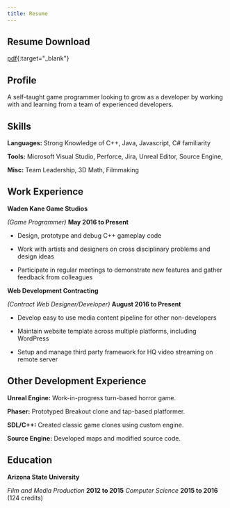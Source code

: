 ```yaml
---
title: Resume
---
```


## Resume Download
[pdf](/assets/Caleb_Smith_Programmer_Resume.pdf){:target="_blank"}


## Profile
A self-taught game programmer looking to grow as a developer by working with and learning from a team of experienced developers.


## Skills
**Languages:**  Strong Knowledge of C++,  Java,  Javascript,  C# familiarity

**Tools:**  Microsoft Visual Studio,  Perforce,  Jira,  Unreal Editor,  Source Engine,

**Misc:**  Team Leadership,  3D Math,  Filmmaking


## Work Experience


**Waden Kane Game Studios**

_(Game Programmer)_  **May 2016 to Present**

- Design, prototype and debug C++ gameplay code

- Work with artists and designers on cross disciplinary problems and design ideas

- Participate in regular meetings to demonstrate new features and gather feedback from colleagues


**Web Development Contracting**   

_(Contract Web Designer/Developer)_   **August 2016 to Present**

- Develop easy to use media content pipeline for other non-developers

- Maintain website template across multiple platforms, including WordPress

- Setup and manage third party framework for HQ video streaming on remote server


## Other Development Experience

**Unreal Engine:**  Work-in-progress turn-based horror game.

**Phaser:**  Prototyped Breakout clone and tap-based platformer.

**SDL/C++:**  Created classic game clones using custom engine.

**Source Engine:**  Developed maps and modified source code.


## Education

**Arizona State University**

_Film and Media Production_  **2012 to 2015**
_Computer Science_ **2015 to 2016**
(124 credits)
